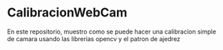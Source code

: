 # CalibracionWebCam
En este repositorio, muestro como se puede hacer una calibracion simple de camara usando las librerias opencv y el patron de ajedrez
